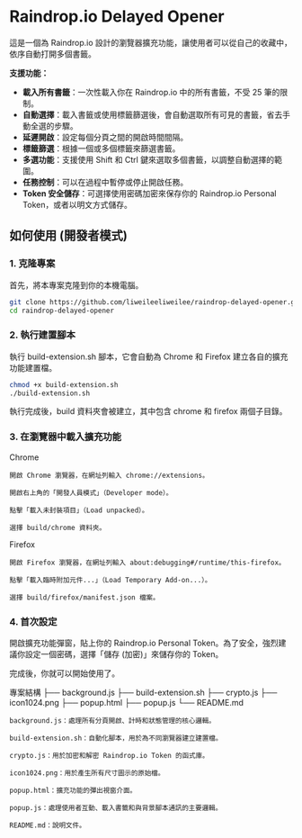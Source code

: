 # Raindrop.io Delayed Opener

這是一個為 Raindrop.io 設計的瀏覽器擴充功能，讓使用者可以從自己的收藏中，依序自動打開多個書籤。

**支援功能：**
- **載入所有書籤**：一次性載入你在 Raindrop.io 中的所有書籤，不受 25 筆的限制。
- **自動選擇**：載入書籤或使用標籤篩選後，會自動選取所有可見的書籤，省去手動全選的步驟。
- **延遲開啟**：設定每個分頁之間的開啟時間間隔。
- **標籤篩選**：根據一個或多個標籤來篩選書籤。
- **多選功能**：支援使用 Shift 和 Ctrl 鍵來選取多個書籤，以調整自動選擇的範圍。
- **任務控制**：可以在過程中暫停或停止開啟任務。
- **Token 安全儲存**：可選擇使用密碼加密來保存你的 Raindrop.io Personal Token，或者以明文方式儲存。

## 如何使用 (開發者模式)

### 1. 克隆專案

首先，將本專案克隆到你的本機電腦。

```bash
git clone https://github.com/liweileeliweilee/raindrop-delayed-opener.git
cd raindrop-delayed-opener
```
### 2. 執行建置腳本

執行 build-extension.sh 腳本，它會自動為 Chrome 和 Firefox 建立各自的擴充功能建置檔。

```bash
chmod +x build-extension.sh
./build-extension.sh
```

執行完成後，build 資料夾會被建立，其中包含 chrome 和 firefox 兩個子目錄。

### 3. 在瀏覽器中載入擴充功能

Chrome

    開啟 Chrome 瀏覽器，在網址列輸入 chrome://extensions。

    開啟右上角的「開發人員模式」（Developer mode）。

    點擊「載入未封裝項目」（Load unpacked）。

    選擇 build/chrome 資料夾。

Firefox

    開啟 Firefox 瀏覽器，在網址列輸入 about:debugging#/runtime/this-firefox。

    點擊「載入臨時附加元件...」（Load Temporary Add-on...）。

    選擇 build/firefox/manifest.json 檔案。

### 4. 首次設定

開啟擴充功能彈窗，貼上你的 Raindrop.io Personal Token。為了安全，強烈建議你設定一個密碼，選擇「儲存 (加密)」來儲存你的 Token。

完成後，你就可以開始使用了。

專案結構
├── background.js
├── build-extension.sh
├── crypto.js
├── icon1024.png
├── popup.html
├── popup.js
└── README.md

    background.js：處理所有分頁開啟、計時和狀態管理的核心邏輯。

    build-extension.sh：自動化腳本，用於為不同瀏覽器建立建置檔。

    crypto.js：用於加密和解密 Raindrop.io Token 的函式庫。

    icon1024.png：用於產生所有尺寸圖示的原始檔。

    popup.html：擴充功能的彈出視窗介面。

    popup.js：處理使用者互動、載入書籤和與背景腳本通訊的主要邏輯。

    README.md：說明文件。

